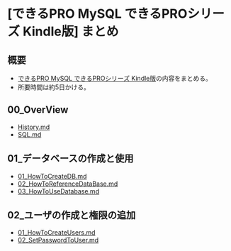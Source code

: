 [できるPRO MySQL できるPROシリーズ Kindle版] まとめ
===

## 概要

- [できるPRO MySQL できるPROシリーズ Kindle版](https://www.amazon.co.jp/%E3%81%A7%E3%81%8D%E3%82%8BPRO-MySQL-%E3%81%A7%E3%81%8D%E3%82%8BPRO%E3%82%B7%E3%83%AA%E3%83%BC%E3%82%BA-%E8%B5%A4%E4%BA%95-%E8%AA%A0-ebook/dp/B00SXPVFL2)の内容をまとめる。
- 所要時間は約5日かける。


## 00\_OverView

- [History.md](mdFiles/00_OverView/History.md)
- [SQL.md](mdFiles/00_OverView/SQL.md)

## 01\_データベースの作成と使用

- [01\_HowToCreateDB.md](mdFiles/01_データベースの作成と使用/01_HowToCreateDB.md)
- [02\_HowToReferenceDataBase.md](mdFiles/01_データベースの作成と使用/02_HowToReferenceDataBase.md)
- [03\_HowToUseDatabase.md](mdFiles/01_データベースの作成と使用/03_HowToUseDatabase.md)

## 02\_ユーザの作成と権限の追加

- [01\_HowToCreateUsers.md](mdFiles/02_ユーザの作成と権限の追加/01_HowToCreateUsers.md)
- [02\_SetPasswordToUser.md](mdFiles/02_ユーザの作成と権限の追加/02_SetPasswordToUser.md)

